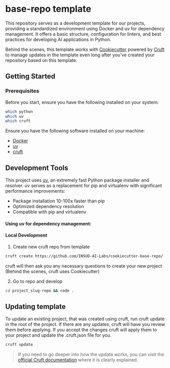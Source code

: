 #  base-repo template

This repository serves as a development template for our projects, providing a standardized environment using Docker and uv for dependency management. It offers a basic structure, configuration for linters, and best practices for developing AI applications in Python.

Behind the scenes, this template works with [Cookiecutter](https://cookiecutter.readthedocs.io/en/stable/README.html) powered by [Cruft](https://cruft.github.io/cruft/) to manage updates in the template even long after you've created your repository based on this template.

## Getting Started

### Prerequisites

Before you start, ensure you have the following installed on your system:

```bash
which python
which uv
which cruft
```

Ensure you have the following software installed on your machine:
- [Docker](https://docs.docker.com/get-docker/)
- [uv](https://docs.astral.sh/uv/getting-started/installation/)
- [cruft](https://cruft.github.io/cruft/)

## Development Tools

This project uses [uv](https://docs.astral.sh/uv/), an extremely fast Python package installer and resolver. uv serves as a replacement for pip and virtualenv with significant performance improvements:

- Package installation 10-100x faster than pip
- Optimized dependency resolution
- Compatible with pip and virtualenv

#### Using uv for dependency management:

#### Local Development

1. Create new cruft repo from template

```bash
cruft create https://github.com/INSUD-AI-Labs/cookiecutter-base-repo/
```

cruft will then ask you any necessary questions to create your new project (Behind the scenes, cruft uses Cookiecutter)

2. Go to repo and develop

```bash
cd project_slug-repo && code .
```

## Updating template

To update an existing project, that was created using cruft, run cruft update in the root of the project.
If there are any updates, cruft will have you review them before applying. If you accept the changes cruft will apply them to your project and update the .cruft.json file for you. 

```bash
cruft update
```

> If you need to go deeper into how the update works, you can visit the [official Cruft documentation](https://cruft.github.io/cruft/#updating-a-project) where it is clearly explained.